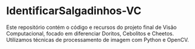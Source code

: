 # IdentificarSalgadinhos-VC
Este repositório contém o código e recursos do projeto final de Visão Computacional, focado em diferenciar Doritos, Cebolitos e Cheetos. Utilizamos técnicas de processamento de imagem com Python e OpenCV.
